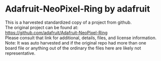 
# Adafruit-NeoPixel-Ring by adafruit  
This is a harvested standardized copy of a project from github.  
The original project can be found at:  
https://github.com/adafruit/Adafruit-NeoPixel-Ring  
Please consult that link for additional, details, files, and license information.  
Note: It was auto harvested and if the original repo had more than one board file or anything out of the ordinary the files here are likely not representative.  
    